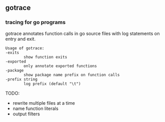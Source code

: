 ## gotrace
### tracing for go programs

gotrace annotates function calls in go source files with log statements on entry and exit.

    Usage of gotrace:
    -exits
    		show function exits
    -exported
    		only annotate exported functions
    -package
    		show package name prefix on function calls
    -prefix string
    		log prefix (default "\t")

TODO:
- rewrite multiple files at a time
- name function literals
- output filters
